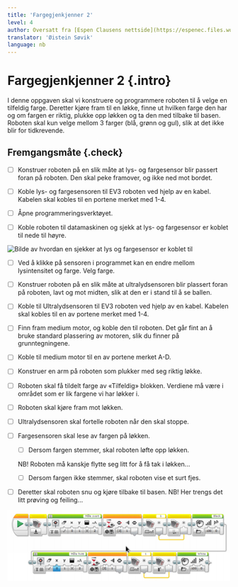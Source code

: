 ```yaml
---
title: 'Fargegjenkjenner 2'
level: 4
author: Oversatt fra [Espen Clausens nettside](https://espenec.files.wordpress.com/2015/09/lego-mindstorms-del-4-5.pdf)
translator: 'Øistein Søvik'
language: nb
---
```



# Fargegjenkjenner 2 {.intro}

I denne oppgaven skal vi konstruere og programmere roboten til å velge en
tilfeldig farge. Deretter kjøre fram til en løkke, finne ut hvilken farge den
har og om fargen er riktig, plukke opp løkken og ta den med tilbake til basen.
Roboten skal kun velge mellom 3 farger (blå, grønn og gul), slik at det ikke
blir for tidkrevende.

## Fremgangsmåte {.check}

- [ ] Konstruer roboten på en slik måte at lys- og fargesensor blir passert
      foran på roboten. Den skal peke framover, og ikke ned mot bordet.

- [ ] Koble lys- og fargesensoren til EV3 roboten ved hjelp av en kabel. Kabelen
      skal kobles til en portene merket med 1-4.

- [ ] Åpne programmeringsverktøyet.
      
- [ ] Koble roboten til datamaskinen og sjekk at lys- og fargesensor er koblet
      til nede til høyre.

![Bilde av hvordan en sjekker at lys og fargesensor er koblet
til](../lys_1lysintensitet/lego_mindstorms_lysintensitet_2.png)

- [ ] Ved å klikke på sensoren i programmet kan en endre mellom lysintensitet og
      farge. Velg farge.

- [ ] Konstruer roboten på en slik måte at ultralydsensoren blir plassert foran
      på roboten, lavt og mot midten, slik at den er i stand til å se ballen.

- [ ] Koble til Ultralydsensoren til EV3 roboten ved hjelp av en kabel. Kabelen
      skal kobles til en av portene merket med 1-4.

- [ ] Finn fram medium motor, og koble den til roboten. Det går fint an å bruke
      standard plassering av motoren, slik du finner på grunntegningene.

- [ ] Koble til medium motor til en av portene merket A-D.
      
- [ ] Konstruer en arm på roboten som plukker med seg riktig løkke.
      
- [ ] Roboten skal få tildelt farge av «Tilfeldig» blokken. Verdiene må være i
      området som er lik fargene vi har løkker i.

- [ ] Roboten skal kjøre fram mot løkken.

- [ ] Ultralydsensoren skal fortelle roboten når den skal stoppe.

- [ ] Fargesensoren skal lese av fargen på løkken.
      
    - [ ] Dersom fargen stemmer, skal roboten løfte opp løkken.
    
    NB! Roboten må kanskje flytte seg litt for å få tak i løkken...

    - [ ] Dersom fargen ikke stemmer, skal roboten vise et surt fjes.

- [ ] Deretter skal roboten snu og kjøre tilbake til basen. NB! Her trengs det
      litt prøving og feiling...

![Bilde av et ferdig program](lego_mindstorms_fargegjenkjenner_2_2.png)

